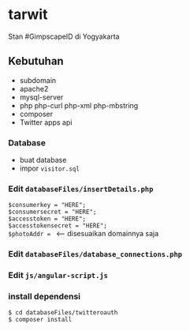 # tarwit
Stan #GimpscapeID di Yogyakarta


## Kebutuhan
- subdomain
- apache2
- mysql-server
- php php-curl php-xml php-mbstring
- composer
- Twitter apps api

### Database
- buat database
- impor ```visitor.sql```

### Edit ```databaseFiles/insertDetails.php```
```$consumerkey = "HERE";```  
```$consumersecret = "HERE";```  
```$accesstoken = "HERE";```  
```$accesstokensecret = "HERE";```  
```$photoAddr = ``` <-- disesuaikan domainnya saja

### Edit ```databaseFiles/database_connections.php```

### Edit ```js/angular-script.js```

### install dependensi
```$ cd databaseFiles/twitteroauth```  
```$ composer install```
